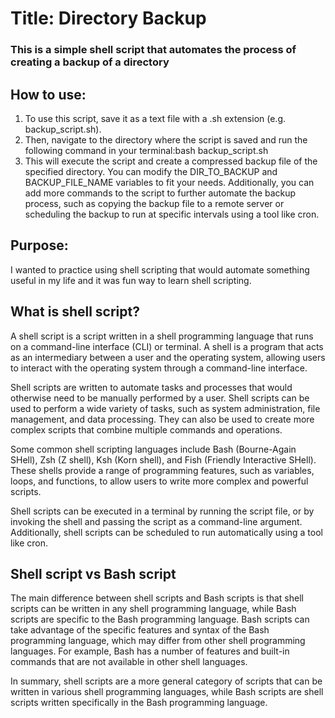 # Title: Directory Backup
### This is a simple shell script that automates the process of creating a backup of a directory

## How to use:
1. To use this script, save it as a text file with a .sh extension (e.g. backup_script.sh). 
2. Then, navigate to the directory where the script is saved and run the following command in your terminal:bash backup_script.sh
3. This will execute the script and create a compressed backup file of the specified directory. You can modify the DIR_TO_BACKUP and BACKUP_FILE_NAME variables to fit your needs. Additionally, you can add more commands to the script to further automate the backup process, such as copying the backup file to a remote server or scheduling the backup to run at specific intervals using a tool like cron.

## Purpose:
I wanted to practice using shell scripting that would automate something useful in my life and it was fun way to learn shell scripting.

## What is shell script?
A shell script is a script written in a shell programming language that runs on a command-line interface (CLI) or terminal. A shell is a program that acts as an intermediary between a user and the operating system, allowing users to interact with the operating system through a command-line interface.

Shell scripts are written to automate tasks and processes that would otherwise need to be manually performed by a user. Shell scripts can be used to perform a wide variety of tasks, such as system administration, file management, and data processing. They can also be used to create more complex scripts that combine multiple commands and operations.

Some common shell scripting languages include Bash (Bourne-Again SHell), Zsh (Z shell), Ksh (Korn shell), and Fish (Friendly Interactive SHell). These shells provide a range of programming features, such as variables, loops, and functions, to allow users to write more complex and powerful scripts.

Shell scripts can be executed in a terminal by running the script file, or by invoking the shell and passing the script as a command-line argument. Additionally, shell scripts can be scheduled to run automatically using a tool like cron.

## Shell script vs Bash script
The main difference between shell scripts and Bash scripts is that shell scripts can be written in any shell programming language, while Bash scripts are specific to the Bash programming language. Bash scripts can take advantage of the specific features and syntax of the Bash programming language, which may differ from other shell programming languages. For example, Bash has a number of features and built-in commands that are not available in other shell languages.

In summary, shell scripts are a more general category of scripts that can be written in various shell programming languages, while Bash scripts are shell scripts written specifically in the Bash programming language.


